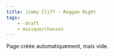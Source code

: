 ```yaml
---
title: Jimmy Cliff - Reggae Night
tags:
    - -draft
    - musique/chanson
---
```


Page créée automatiquement, mais vide.

